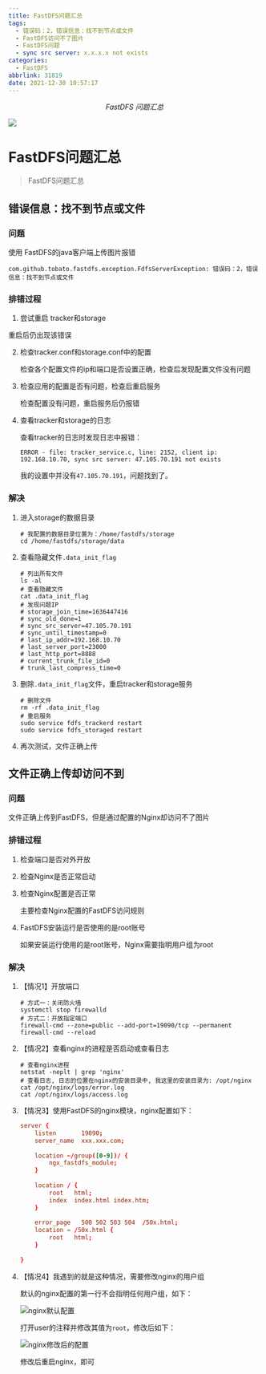 ```yaml
---
title: FastDFS问题汇总
tags:
  - 错误码：2，错误信息：找不到节点或文件
  - FastDFS访问不了图片
  - FastDFS问题
  - sync src server: x.x.x.x not exists
categories:
  - FastDFS
abbrlink: 31819
date: 2021-12-30 10:57:17
---
```


<center><i>FastDFS 问题汇总</i></center>

![](https://imxushuai-blog.oss-cn-chengdu.aliyuncs.com/fastdfs.jpg )

<!-- more -->

# FastDFS问题汇总

> FastDFS问题汇总

## 错误信息：找不到节点或文件

### 问题

使用 FastDFS的java客户端上传图片报错

```error
com.github.tobato.fastdfs.exception.FdfsServerException: 错误码：2，错误信息：找不到节点或文件
```

### 排错过程

1.  尝试重启 tracker和storage

   重启后仍出现该错误

2. 检查tracker.conf和storage.conf中的配置

   检查各个配置文件的ip和端口是否设置正确，检查后发现配置文件没有问题

3. 检查应用的配置是否有问题，检查后重启服务

   检查配置没有问题，重启服务后仍报错

4. 查看tracker和storage的日志

   查看tracker的日志时发现日志中报错：

   ```log
   ERROR - file: tracker_service.c, line: 2152, client ip: 192.168.10.70, sync src server: 47.105.70.191 not exists
   ```

   我的设置中并没有`47.105.70.191`，问题找到了。

### 解决

1. 进入storage的数据目录

   ```shell
   # 我配置的数据目录位置为：/home/fastdfs/storage
   cd /home/fastdfs/storage/data
   ```

2. 查看隐藏文件`.data_init_flag`

   ```shell
   # 列出所有文件
   ls -al
   # 查看隐藏文件
   cat .data_init_flag
   # 发现问题IP
   # storage_join_time=1636447416
   # sync_old_done=1
   # sync_src_server=47.105.70.191
   # sync_until_timestamp=0
   # last_ip_addr=192.168.10.70
   # last_server_port=23000
   # last_http_port=8888
   # current_trunk_file_id=0
   # trunk_last_compress_time=0
   ```

3. 删除`.data_init_flag`文件，重启tracker和storage服务

   ```shell
   # 删除文件
   rm -rf .data_init_flag
   # 重启服务
   sudo service fdfs_trackerd restart
   sudo service fdfs_storaged restart
   ```

4. 再次测试，文件正确上传

## 文件正确上传却访问不到

### 问题

文件正确上传到FastDFS，但是通过配置的Nginx却访问不了图片

### 排错过程

1. 检查端口是否对外开放

2. 检查Nginx是否正常启动

3. 检查Nginx配置是否正常

   主要检查Nginx配置的FastDFS访问规则

4. FastDFS安装运行是否使用的是root账号

   如果安装运行使用的是root账号，Nginx需要指明用户组为root

### 解决

1. 【情况1】开放端口

   ```shell
   # 方式一：关闭防火墙
   systemctl stop firewalld
   # 方式二：开放指定端口
   firewall-cmd --zone=public --add-port=19090/tcp --permanent
   firewall-cmd --reload
   ```

2. 【情况2】查看nginx的进程是否启动或查看日志

   ```shell
   # 查看nginx进程
   netstat -neplt | grep 'nginx'
   # 查看日志, 日志的位置在nginx的安装目录中, 我这里的安装目录为: /opt/nginx
   cat /opt/nginx/logs/error.log
   cat /opt/nginx/logs/access.log
   ```

   

3. 【情况3】使用FastDFS的nginx模块，nginx配置如下：

   ```conf
   server {
       listen       19090;
       server_name  xxx.xxx.com;
     
       location ~/group([0-9])/ {
           ngx_fastdfs_module;
       }
     
       location / {
           root   html;
           index  index.html index.htm;
       }
     
       error_page   500 502 503 504  /50x.html;
       location = /50x.html {
           root   html;
       }
       
   }
   ```

4. 【情况4】我遇到的就是这种情况，需要修改nginx的用户组

   默认的nginx配置的第一行不会指明任何用户组，如下：

   ![nginx默认配置](https://imxushuai-blog.oss-cn-chengdu.aliyuncs.com/20211230104135.png)

   打开user的注释并修改其值为`root`，修改后如下：

   ![nginx修改后的配置](https://imxushuai-blog.oss-cn-chengdu.aliyuncs.com/20211230105506.png)

   修改后重启nginx，即可